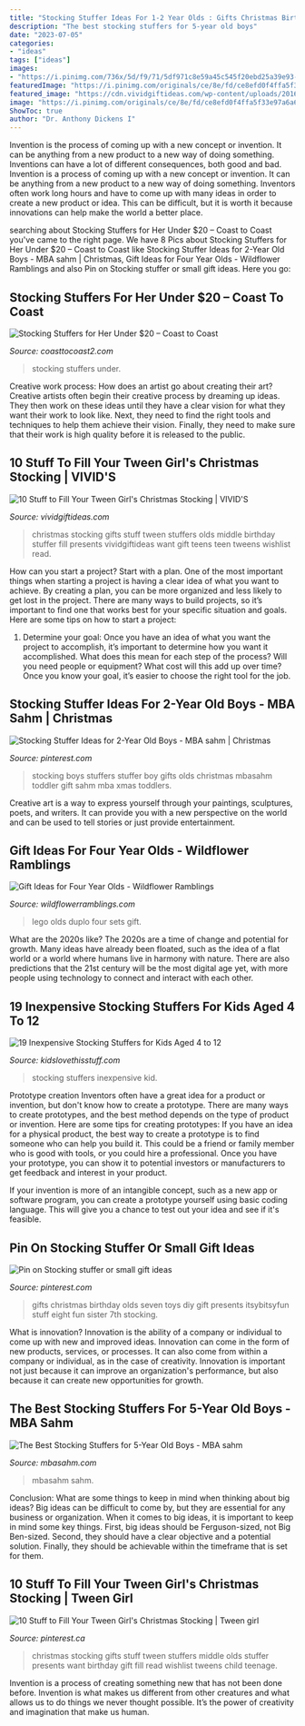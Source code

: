 ```yaml
---
title: "Stocking Stuffer Ideas For 1-2 Year Olds : Gifts Christmas Birthday Olds Seven Toys Diy Gift Presents Itsybitsyfun Stuff Eight Fun Sister 7th Stocking"
description: "The best stocking stuffers for 5-year old boys"
date: "2023-07-05"
categories:
- "ideas"
tags: ["ideas"]
images:
- "https://i.pinimg.com/736x/5d/f9/71/5df971c8e59a45c545f20ebd25a39e93--ideas-for-christmas-christmas-gifts.jpg"
featuredImage: "https://i.pinimg.com/originals/ce/8e/fd/ce8efd0f4ffa5f33e97a6a61d393343e.jpg"
featured_image: "https://cdn.vividgiftideas.com/wp-content/uploads/2016/10/stocking-stuffer-tweens.jpg"
image: "https://i.pinimg.com/originals/ce/8e/fd/ce8efd0f4ffa5f33e97a6a61d393343e.jpg"
ShowToc: true
author: "Dr. Anthony Dickens I"
---
```



Invention is the process of coming up with a new concept or invention. It can be anything from a new product to a new way of doing something. Inventions can have a lot of different consequences, both good and bad.
Invention is a process of coming up with a new concept or invention. It can be anything from a new product to a new way of doing something. Inventors often work long hours and have to come up with many ideas in order to create a new product or idea. This can be difficult, but it is worth it because innovations can help make the world a better place.

	

		
searching about Stocking Stuffers for Her Under $20 – Coast to Coast you've came to the right page. We have 8 Pics about Stocking Stuffers for Her Under $20 – Coast to Coast like Stocking Stuffer Ideas for 2-Year Old Boys - MBA sahm | Christmas, Gift Ideas for Four Year Olds - Wildflower Ramblings and also Pin on Stocking stuffer or small gift ideas. Here you go:
		
    
## Stocking Stuffers For Her Under $20 – Coast To Coast

<img loading=lazy src="https://www.coasttocoast2.com/wp-content/uploads/2018/12/stocking-stuffers-for-her-1440x1864.jpg" onerror="this.onerror=null;this.src='https://tse3.mm.bing.net/th?id=OIP.8t0qNAIj8REUsAtHv1LPMgHaJl&amp;pid=15.1';" alt="Stocking Stuffers for Her Under $20 – Coast to Coast">

_Source: coasttocoast2.com_

>stocking stuffers under. 

	

Creative work process: How does an artist go about creating their art?
Creative artists often begin their creative process by dreaming up ideas. They then work on these ideas until they have a clear vision for what they want their work to look like. Next, they need to find the right tools and techniques to help them achieve their vision. Finally, they need to make sure that their work is high quality before it is released to the public.

    
## 10 Stuff To Fill Your Tween Girl&#039;s Christmas Stocking | VIVID&#039;S

<img loading=lazy src="https://cdn.vividgiftideas.com/wp-content/uploads/2016/10/stocking-stuffer-tweens.jpg" onerror="this.onerror=null;this.src='https://tse4.mm.bing.net/th?id=OIP.KEZe0RBI3nirEi17gEaclwHaQK&amp;pid=15.1';" alt="10 Stuff to Fill Your Tween Girl&#039;s Christmas Stocking | VIVID&#039;S">

_Source: vividgiftideas.com_

>christmas stocking gifts stuff tween stuffers olds middle birthday stuffer fill presents vividgiftideas want gift teens teen tweens wishlist read. 

	

How can you start a project?
Start with a plan. One of the most important things when starting a project is having a clear idea of what you want to achieve. By creating a plan, you can be more organized and less likely to get lost in the project. There are many ways to build projects, so it’s important to find one that works best for your specific situation and goals. Here are some tips on how to start a project: 
1. Determine your goal: Once you have an idea of what you want the project to accomplish, it’s important to determine how you want it accomplished. What does this mean for each step of the process? Will you need people or equipment? What cost will this add up over time? Once you know your goal, it’s easier to choose the right tool for the job.


    
## Stocking Stuffer Ideas For 2-Year Old Boys - MBA Sahm | Christmas

<img loading=lazy src="https://i.pinimg.com/originals/ce/8e/fd/ce8efd0f4ffa5f33e97a6a61d393343e.jpg" onerror="this.onerror=null;this.src='https://tse4.mm.bing.net/th?id=OIP.xI43IL0COkkgyl_NTD1H3wHaM1&amp;pid=15.1';" alt="Stocking Stuffer Ideas for 2-Year Old Boys - MBA sahm | Christmas">

_Source: pinterest.com_

>stocking boys stuffers stuffer boy gifts olds christmas mbasahm toddler gift sahm mba xmas toddlers. 

	

Creative art is a way to express yourself through your paintings, sculptures, poets, and writers. It can provide you with a new perspective on the world and can be used to tell stories or just provide entertainment.

    
## Gift Ideas For Four Year Olds - Wildflower Ramblings

<img loading=lazy src="http://ecx.images-amazon.com/images/I/71dZgYggvwL._SL1000_.jpg" onerror="this.onerror=null;this.src='https://tse2.mm.bing.net/th?id=OIP.15wHklGxM5onzWYC_HJUpQHaHa&amp;pid=15.1';" alt="Gift Ideas for Four Year Olds - Wildflower Ramblings">

_Source: wildflowerramblings.com_

>lego olds duplo four sets gift. 

	

What are the 2020s like?
The 2020s are a time of change and potential for growth. Many ideas have already been floated, such as the idea of a flat world or a world where humans live in harmony with nature. There are also predictions that the 21st century will be the most digital age yet, with more people using technology to connect and interact with each other.

    
## 19 Inexpensive Stocking Stuffers For Kids Aged 4 To 12

<img loading=lazy src="https://kidslovethisstuff.com/wp-content/uploads/2014/12/kid-holding-a-stocking-FP3.jpg" onerror="this.onerror=null;this.src='https://tse1.mm.bing.net/th?id=OIP.AaSHJ5lPavJcL-_-nrstvwHaFL&amp;pid=15.1';" alt="19 Inexpensive Stocking Stuffers for Kids Aged 4 to 12">

_Source: kidslovethisstuff.com_

>stocking stuffers inexpensive kid. 

	

Prototype creation
Inventors often have a great idea for a product or invention, but don't know how to create a prototype. There are many ways to create prototypes, and the best method depends on the type of product or invention. Here are some tips for creating prototypes:
If you have an idea for a physical product, the best way to create a prototype is to find someone who can help you build it. This could be a friend or family member who is good with tools, or you could hire a professional. Once you have your prototype, you can show it to potential investors or manufacturers to get feedback and interest in your product.

If your invention is more of an intangible concept, such as a new app or software program, you can create a prototype yourself using basic coding language. This will give you a chance to test out your idea and see if it's feasible.

    
## Pin On Stocking Stuffer Or Small Gift Ideas

<img loading=lazy src="https://i.pinimg.com/736x/5d/f9/71/5df971c8e59a45c545f20ebd25a39e93--ideas-for-christmas-christmas-gifts.jpg" onerror="this.onerror=null;this.src='https://tse2.mm.bing.net/th?id=OIP.tIxapz-dfazScR-0oZNHLQHaLH&amp;pid=15.1';" alt="Pin on Stocking stuffer or small gift ideas">

_Source: pinterest.com_

>gifts christmas birthday olds seven toys diy gift presents itsybitsyfun stuff eight fun sister 7th stocking. 

	

What is innovation?
Innovation is the ability of a company or individual to come up with new and improved ideas. Innovation can come in the form of new products, services, or processes. It can also come from within a company or individual, as in the case of creativity. Innovation is important not just because it can improve an organization's performance, but also because it can create new opportunities for growth.

    
## The Best Stocking Stuffers For 5-Year Old Boys - MBA Sahm

<img loading=lazy src="https://mbasahm.com/wp-content/uploads/2018/10/The-Best-Stocking-Stuffers-for-5-Year-Old-Boys-Pin600-576x1024.jpg" onerror="this.onerror=null;this.src='https://tse2.mm.bing.net/th?id=OIP.mCA7-f2YWRGJYu6eZtQxIAHaNK&amp;pid=15.1';" alt="The Best Stocking Stuffers for 5-Year Old Boys - MBA sahm">

_Source: mbasahm.com_

>mbasahm sahm. 

	

Conclusion: What are some things to keep in mind when thinking about big ideas?
Big ideas can be difficult to come by, but they are essential for any business or organization. When it comes to big ideas, it is important to keep in mind some key things. First, big ideas should be Ferguson-sized, not Big Ben-sized. Second, they should have a clear objective and a potential solution. Finally, they should be achievable within the timeframe that is set for them.

    
## 10 Stuff To Fill Your Tween Girl&#039;s Christmas Stocking | Tween Girl

<img loading=lazy src="https://i.pinimg.com/originals/d8/69/c8/d869c89cef1168c58cf08fc806b67d5d.jpg" onerror="this.onerror=null;this.src='https://tse3.mm.bing.net/th?id=OIP.5uMPIpvaDw9NSRfPvswp5AHaQK&amp;pid=15.1';" alt="10 Stuff to Fill Your Tween Girl&#039;s Christmas Stocking | Tween girl">

_Source: pinterest.ca_

>christmas stocking gifts stuff tween stuffers middle olds stuffer presents want birthday gift fill read wishlist tweens child teenage. 

	

Invention is a process of creating something new that has not been done before. Invention is what makes us different from other creatures and what allows us to do things we never thought possible. It’s the power of creativity and imagination that make us human.

